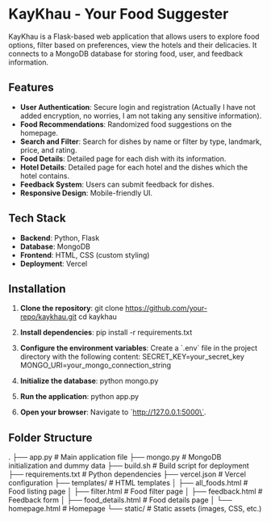 # KayKhau - Your Food Suggester

KayKhau is a Flask-based web application that allows users to explore food options, filter based on preferences, view the hotels and their delicacies. It connects to a MongoDB database for storing food, user, and feedback information.

## Features

- **User Authentication**: Secure login and registration (Actually I have not added encryption, no worries, I am not taking any sensitive information).
- **Food Recommendations**: Randomized food suggestions on the homepage.
- **Search and Filter**: Search for dishes by name or filter by type, landmark, price, and rating.
- **Food Details**: Detailed page for each dish with its information.
- **Hotel Details**: Detailed page for each hotel and the dishes which the hotel contains.
- **Feedback System**: Users can submit feedback for dishes.
- **Responsive Design**: Mobile-friendly UI.

## Tech Stack

- **Backend**: Python, Flask
- **Database**: MongoDB
- **Frontend**: HTML, CSS (custom styling)
- **Deployment**: Vercel

## Installation

1. **Clone the repository**:
   git clone https://github.com/your-repo/kaykhau.git
   cd kaykhau
   

2. **Install dependencies**:
   pip install -r requirements.txt
   

3. **Configure the environment variables**:
   Create a \`.env\` file in the project directory with the following content:
   SECRET_KEY=your_secret_key
   MONGO_URI=your_mongo_connection_string
   

4. **Initialize the database**:
   python mongo.py
   

5. **Run the application**:
   python app.py

6. **Open your browser**:
   Navigate to \`http://127.0.0.1:5000\`.

## Folder Structure

.
├── app.py                  # Main application file
├── mongo.py                # MongoDB initialization and dummy data
├── build.sh                # Build script for deployment
├── requirements.txt        # Python dependencies
├── vercel.json             # Vercel configuration
├── templates/              # HTML templates
│   ├── all_foods.html      # Food listing page
│   ├── filter.html         # Food filter page
│   ├── feedback.html       # Feedback form
│   ├── food_details.html   # Food details page
│   └── homepage.html       # Homepage
└── static/                 # Static assets (images, CSS, etc.)
